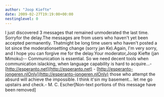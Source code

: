 ```yaml
---
author: "Joop Kiefte"
date: 2009-02-27T19:19:00+00:00
nestinglevel: 0
---
```

I just discovered 3 messages that remained unmoderated the last time. Sorryfor the delay.The messages are from users who haven't yet been accepted permanently. Thatmight be long time users who haven't posted a lot since the moderationsetting change (sorry jan Ke).Again, I'm very sorry, and I hope you can forgive me for the delay.Your moderator,Joop Kiefte (jan Mimoku)--
Communication is essential. So we need decent tools when communication islacking, when language capability is hard to acquire...- [http://esperanto.net](http://esperanto.net) - [http://esperanto-jongeren.nlOnly](http://esperanto-jongeren.nlOnly) those who attempt the absurd will achieve the impossible. I think it'sin my basement... let me go upstairs and check.- M. C. Escher\[Non-text portions of this message have been removed\]